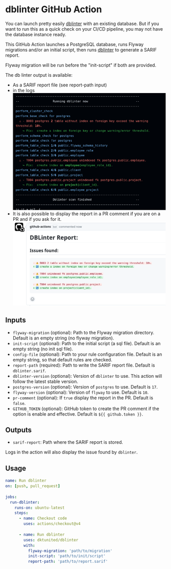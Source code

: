 # dblinter GitHub Action

You can launch pretty easily [dblinter](https://github.com/decathlon/dblinter) with an existing database.
But if you want to run this as a quick check on your CI/CD pipeline, you may not have the database instance ready.

This GitHub Action launches a PostgreSQL database, runs Flyway migrations and/or an initial script, then runs [dblinter](https://github.com/decathlon/dblinter) to generate a SARIF report.

Flyway migration will be run before the "init-script" if both are provided.

The db linter output is available:
- As a SARIF report file (see report-path input)
- in the logs ![dblinter output](docs/dblinter-output.png)
- It is also possible to display the report in a PR comment if you are on a PR and if you ask for it. ![PR comment](docs/in-pr.png)


## Inputs

- `flyway-migration` (optional): Path to the Flyway migration directory. Default is an empty string (no flyway migration).
- `init-script` (optional): Path to the initial script (a sql file). Default is an empty string (no init sql file).
- `config-file` (optional): Path to your rule configuration file. Default is an empty string, so that default rules are checked.
- `report-path` (required): Path to write the SARIF report file. Default is `dblinter.sarif`.
- `dblinter-version` (optional): Version of `dblinter` to use. This action will follow the latest stable version.
- `postgres-version` (optional): Version of `postgres` to use. Default is `17`.
- `flyway-version` (optional): Version of `flyway` to use. Default is `10`.
- `pr-comment` (optional): If `true` display the report in the PR. Default is `false`.
- `GITHUB_TOKEN` (optional): GitHub token to create the PR comment if the option is enable and effective. Default is `${{ github.token }}`.

## Outputs

- `sarif-report`: Path where the SARIF report is stored.

Logs in the action will also display the issue found by `dblinter`.

## Usage

```yaml
name: Run dblinter
on: [push, pull_request]

jobs:
  run-dblinter:
    runs-on: ubuntu-latest
    steps:
      - name: Checkout code
        uses: actions/checkout@v4

      - name: Run dblinter
        uses: dktunited/dblinter
        with:
          flyway-migration: 'path/to/migration'
          init-script: 'path/to/init/script'
          report-path: 'path/to/report.sarif'
```
